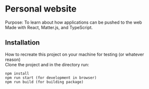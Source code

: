 
# Personal website

Purpose: To learn about how applications can be pushed to the web<br />
Made with React, Matter.js, and TypeScript.


## Installation

How to recreate this project on your machine for testing (or whatever reason)<br />
Clone the project and in the directory run:
```
npm install
npm run start (for development in browser)
npm run build (for building package)
```
    

